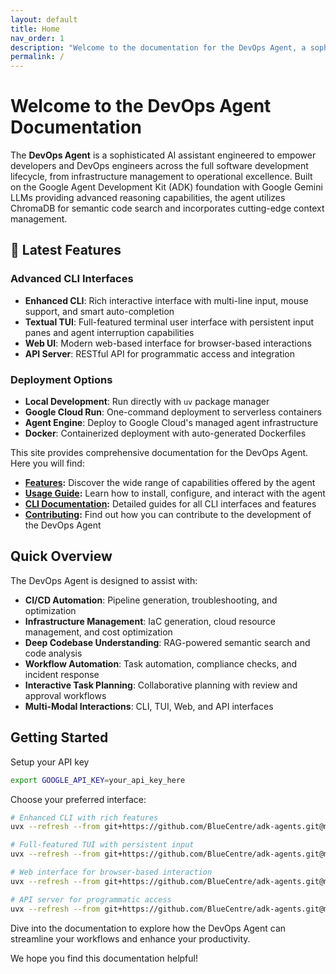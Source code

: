 ```yaml
---
layout: default
title: Home
nav_order: 1
description: "Welcome to the documentation for the DevOps Agent, a sophisticated AI assistant for developers and DevOps engineers."
permalink: /
---
```


# Welcome to the DevOps Agent Documentation

The **DevOps Agent** is a sophisticated AI assistant engineered to empower developers and DevOps engineers across the full software development lifecycle, from infrastructure management to operational excellence. Built on the Google Agent Development Kit (ADK) foundation with Google Gemini LLMs providing advanced reasoning capabilities, the agent utilizes ChromaDB for semantic code search and incorporates cutting-edge context management.

## 🚀 Latest Features

### Advanced CLI Interfaces
- **Enhanced CLI**: Rich interactive interface with multi-line input, mouse support, and smart auto-completion
- **Textual TUI**: Full-featured terminal user interface with persistent input panes and agent interruption capabilities
- **Web UI**: Modern web-based interface for browser-based interactions
- **API Server**: RESTful API for programmatic access and integration

### Deployment Options
- **Local Development**: Run directly with `uv` package manager
- **Google Cloud Run**: One-command deployment to serverless containers
- **Agent Engine**: Deploy to Google Cloud's managed agent infrastructure
- **Docker**: Containerized deployment with auto-generated Dockerfiles

This site provides comprehensive documentation for the DevOps Agent. Here you will find:

- **[Features](./features.md):** Discover the wide range of capabilities offered by the agent
- **[Usage Guide](./usage.md):** Learn how to install, configure, and interact with the agent
- **[CLI Documentation](./cli/):** Detailed guides for all CLI interfaces and features
- **[Contributing](./contributing.md):** Find out how you can contribute to the development of the DevOps Agent

## Quick Overview

The DevOps Agent is designed to assist with:
- **CI/CD Automation**: Pipeline generation, troubleshooting, and optimization
- **Infrastructure Management**: IaC generation, cloud resource management, and cost optimization
- **Deep Codebase Understanding**: RAG-powered semantic search and code analysis
- **Workflow Automation**: Task automation, compliance checks, and incident response
- **Interactive Task Planning**: Collaborative planning with review and approval workflows
- **Multi-Modal Interactions**: CLI, TUI, Web, and API interfaces

## Getting Started

Setup your API key

```bash
export GOOGLE_API_KEY=your_api_key_here
```

Choose your preferred interface:

```bash
# Enhanced CLI with rich features
uvx --refresh --from git+https://github.com/BlueCentre/adk-agents.git@main agent run agents.devops

# Full-featured TUI with persistent input
uvx --refresh --from git+https://github.com/BlueCentre/adk-agents.git@main agent run agents.devops --tui

# Web interface for browser-based interaction
uvx --refresh --from git+https://github.com/BlueCentre/adk-agents.git@main agent web

# API server for programmatic access
uvx --refresh --from git+https://github.com/BlueCentre/adk-agents.git@main agent api_server
```

Dive into the documentation to explore how the DevOps Agent can streamline your workflows and enhance your productivity.

We hope you find this documentation helpful!
